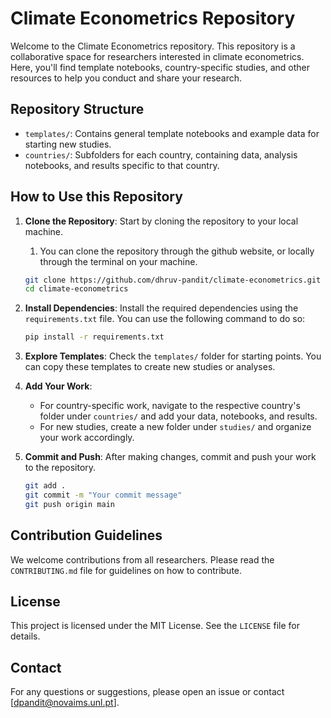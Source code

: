 # Climate Econometrics Repository

Welcome to the Climate Econometrics repository. This repository is a collaborative space for researchers interested in climate econometrics. Here, you'll find template notebooks, country-specific studies, and other resources to help you conduct and share your research.

## Repository Structure

- `templates/`: Contains general template notebooks and example data for starting new studies.
- `countries/`: Subfolders for each country, containing data, analysis notebooks, and results specific to that country.

## How to Use this Repository

1. **Clone the Repository**: Start by cloning the repository to your local machine.
   1. You can clone the repository through the github website, or locally through the terminal on your machine.
    ```sh
    git clone https://github.com/dhruv-pandit/climate-econometrics.git
    cd climate-econometrics
    ```

2. **Install Dependencies**: Install the required dependencies using the `requirements.txt` file. You can use the following command to do so:
    ```sh
    pip install -r requirements.txt
    ```

3. **Explore Templates**: Check the `templates/` folder for starting points. You can copy these templates to create new studies or analyses.

4. **Add Your Work**: 
    - For country-specific work, navigate to the respective country's folder under `countries/` and add your data, notebooks, and results.
    - For new studies, create a new folder under `studies/` and organize your work accordingly.

5. **Commit and Push**: After making changes, commit and push your work to the repository.
    ```sh
    git add .
    git commit -m "Your commit message"
    git push origin main
    ```

## Contribution Guidelines

We welcome contributions from all researchers. Please read the `CONTRIBUTING.md` file for guidelines on how to contribute.

## License

This project is licensed under the MIT License. See the `LICENSE` file for details.

## Contact

For any questions or suggestions, please open an issue or contact [dpandit@novaims.unl.pt].
